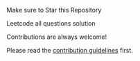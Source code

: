 Make sure to Star this Repository

Leetcode all questions solution

Contributions are always welcome! 

Please read the [contribution guidelines](guidelines.md) first.
